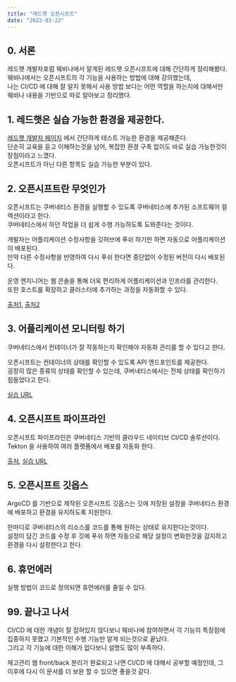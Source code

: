 ```yaml
---
title: "레드햇 오픈시프트"
date: "2022-03-22"
---
```


## 0. 서론
레드햇 개발자포럼 웨비나에서 알게된 레드햇 오픈시프트에 대해 간단하게 정리해봤다.  
웨비나에서는 오픈시프트의 각 기능을 사용하는 방법에 대해 강의했는데,  
나는 CI/CD 에 대해 잘 알지 못해서 사용 방법 보다는 어떤 역할을 하는지에 대해서만 웨비나 내용을 기반으로 따로 알아보고 정리했다. 

## 1. 레드햇은 실습 가능한 환경을 제공한다.
[레드햇 개발자 페이지](https://developers.redhat.com/) 에서 간단하게 테스트 가능한 환경을 제공해준다.  
단순히 교육을 듣고 이해하는것을 넘어, 복잡한 환경 구축 없이도 바로 실습 가능한것이 장점이라고 느꼈다.  
오픈시프트가 아닌 다른 항목도 실습 가능한 부분이 있다.

## 2. 오픈시프트란 무엇인가
오픈시프트는 쿠버네티스 환경을 실행할 수 있도록 쿠버네티스에 추가된 소프트웨어 컬렉션이라고 한다.  
쿠버네티스에서 하던 작업을 더 쉽게 수행 가능하도록 도와준다는 것이다.

개발자는 어플리케이션 수정사항을 깃허브에 푸쉬 하기만 하면 자동으로 어플리케이션이 배포된다.  
만약 다른 수정사항을 반영하여 다시 푸쉬 한다면 중단없이 수정된 버전이 다시 배포된다.

운영 엔지니어는 웹 콘솔을 통해 더욱 편리하게 어플리케이션과 인프라를 관리한다.  
또한 호스트를 확장하고 클러스터에 추가하는 과정을 자동화할 수 있다.

[출처1](https://youtu.be/xEofcsd6HGg),
[출처2](https://youtu.be/KTN_QBuDplo)

## 3. 어플리케이션 모니터링 하기
쿠버네티스에서 컨테이너가 잘 작동하는지 확인해야 자동화 관리를 할 수 있다고 한다.  

오픈시프트는 컨테이너의 상태를 확인할 수 있도록 API 엔드포인트를 제공한다.  
굉장히 많은 종류의 상태를 확인할 수 있는데, 쿠버네티스에서는 전체 상태를 확인하기 힘들었다고 한다.

[실습 URL](https://developers.redhat.com/courses/spring-boot/monitoring-applications)

## 4. 오픈시프트 파이프라인
오픈시프트 파이프라인은 쿠버네티스 기반의 클라우드 네이티브 CI/CD 솔루션이다.  
Tekton 을 사용하여 여러 플랫폼에서 배포를 자동화 한다.

[출처](https://access.redhat.com/documentation/ko-kr/openshift_container_platform/4.6/html/pipelines/understanding-openshift-pipelines),
[실습 URL](https://developers.redhat.com/courses/gitops/getting-started-openshift-pipelines)

## 5. 오픈시프트 깃옵스
ArgoCD 를 기반으로 제작된 오픈시프트 깃옵스는 깃에 저장된 설정을 쿠버네티스 환경에 배포하고 환경을 유지하도록 지원한다.

한마디로 쿠버네티스의 리소스를 코드를 통해 원하는 상태로 유지한다는것이다.  
설정이 담긴 코드를 수정 후 깃에 푸쉬 하면 자동으로 해당 설정이 변화한것을 감지하고 환경을 다시 설정한다고 한다.

## 6. 휴먼에러
실행 방법이 코드로 정의되면 휴먼에러를 줄일 수 있다.

## 99. 끝나고 나서
CI/CD 에 대한 개념이 잘 잡혀있지 않다보니 웨비나에 참여하면서 각 기능의 특장점에 집중하지 못했고 기본적인 수행 기능만 알게 되는것으로 끝났다.  
그리고 각 기능에 대한 이해가 없다보니 설명도 많이 부족하다.

재고관리 웹 front/back 분리가 완료되고 나면 CI/CD 에 대해서 공부할 예정인데, 그 이후에 다시 이 문서를 더 보완 할 수 있으면 좋을것 같다.